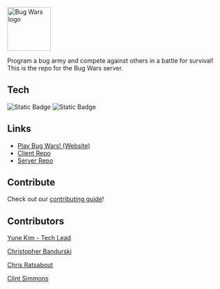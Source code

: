 <img src="https://i.imgur.com/96WiiGk.jpg" alt="Bug Wars logo" style="height: 100px"/>

Program a bug army and compete against others in a battle for survival! This is the repo for the Bug Wars server.

## Tech

![Static Badge](https://img.shields.io/badge/TypeScript-grey?logo=typescript&logoColor=%233178C6) ![Static Badge](https://img.shields.io/badge/Vue.js-grey?logo=vuedotjs&logoColor=%234FC08D)

## Links

- [Play Bug Wars! (Website)](https://yunekim.github.io/bug-wars-client/)
- [Client Repo](https://github.com/yuneKim/bug-wars-client)
- [Server Repo](https://github.com/yuneKim/bug-wars-server)

## Contribute

Check out our [contributing guide](.github/CONTRIBUTING.md)!

## Contributors

[Yune Kim - Tech Lead](https://github.com/yuneKim)

[Christopher Bandurski](https://github.com/Ferrington)

[Chris Ratsabout](https://github.com/chrisratsabout)

[Clint Simmons](https://github.com/simmca)
